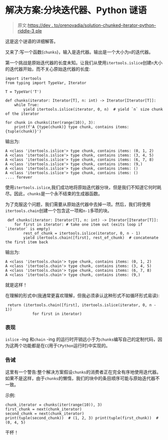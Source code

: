 # 解决方案:分块迭代器、Python 谜语

> 原文:[https://dev . to/orenovadia/solution-chunked-iterator-python-riddle-3 ple](https://dev.to/orenovadia/solution-chunked-iterator-python-riddle-3ple)

这是这个谜语的详细解答。

又来了:写一个函数(`chunks`)，输入是迭代器。输出是一个大小为`n`的迭代器。

第一个挑战是原始迭代器的长度未知。让我们从使用`itertools.islice`创建`n`大小的迭代器开始，而不关心原始迭代器的长度:

```
import itertools
from typing import TypeVar, Iterator

T = TypeVar('T')

def chunks(iterator: Iterator[T], n: int) -> Iterator[Iterator[T]]:
    while True:
        yield itertools.islice(iterator, 0, n)  # yield `n` size chunk of the iterator 

for chunk in chunks(iter(range(10)), 3):
    print(f'A {type(chunk)} type chunk, contains items: {tuple(chunk)}') 
```

输出为:

```
A <class 'itertools.islice'> type chunk, contains items: (0, 1, 2)
A <class 'itertools.islice'> type chunk, contains items: (3, 4, 5)
A <class 'itertools.islice'> type chunk, contains items: (6, 7, 8)
A <class 'itertools.islice'> type chunk, contains items: (9,)
A <class 'itertools.islice'> type chunk, contains items: ()
A <class 'itertools.islice'> type chunk, contains items: ()
.... forever 
```

使用`itertools.islice`,我们成功地将原始迭代器分块，但是我们不知道它何时耗尽。因此，`chunks`是一个永不结束的生成器函数。

为了克服这个问题，我们需要从原始迭代器中去掉一项。然后，我们将使用`itertools.chain`创建一个包含这一项和`n-1`多项的块。

```
 def chunks(iterator: Iterator[T], n: int) -> Iterator[Iterator[T]]:
    for first in iterator: # take one item out (exits loop if `iterator` is empty)
        rest_of_chunk = itertools.islice(iterator, 0, n - 1)
        yield itertools.chain([first], rest_of_chunk)  # concatenate the first item back 
```

输出为:

```
A <class 'itertools.chain'> type chunk, contains items: (0, 1, 2)
A <class 'itertools.chain'> type chunk, contains items: (3, 4, 5)
A <class 'itertools.chain'> type chunk, contains items: (6, 7, 8)
A <class 'itertools.chain'> type chunk, contains items: (9,) 
```

就是这样！

在理解的形式中(我通常更喜欢理解，但我必须承认这种形式不如循环形式易读):

```
 return (itertools.chain([first], itertools.islice(iterator, 0, n - 1))
            for first in iterator) 
```

### [](#performance)表现

`islice` -ing 和`chain` -ing 的运行时开销远小于为`chunks`编写自己的定制代码，因为这两个功能都是在`C`(用于`CPython`运行时)中实现的。

### [](#the-caveat)告诫

这里有一个警告:整个解决方案假设`chunks`的消费者正在完全有序地使用迭代器。如果不是这样，由于`chunks`的懒惰，我们的块中的条目顺序可能与原始迭代器不一致。

示例:

```
chunk_iterator = chunks(iter(range(10)), 3)
first_chunk = next(chunk_iterator)
second_chunk = next(chunk_iterator)
print(tuple(second_chunk))  # (1, 2, 3) print(tuple(first_chunk))  # (0, 4, 5) 
```

干杯！